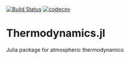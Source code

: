 [![Build Status](https://travis-ci.org/thabbott/Thermodynamics.jl.svg?branch=master)](https://travis-ci.org/thabbott/Thermodynamics.jl) [![codecov](https://codecov.io/gh/thabbott/Thermodynamics.jl/branch/master/graph/badge.svg)](https://codecov.io/gh/thabbott/Thermodynamics.jl)

# Thermodynamics.jl
Julia package for atmospheric thermodynamics
